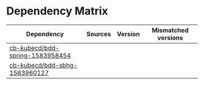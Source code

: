 # Dependency Matrix

Dependency | Sources | Version | Mismatched versions
---------- | ------- | ------- | -------------------
[cb-kubecd/bdd-spring-1583958454](https://github.com/cb-kubecd/bdd-spring-1583958454.git) |  | []() | 
[cb-kubecd/bdd-sbhg-1583960127](https://github.com/cb-kubecd/bdd-sbhg-1583960127.git) |  | []() | 
